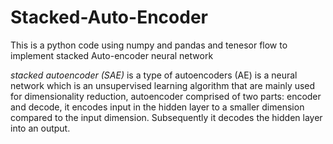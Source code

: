 # Stacked-Auto-Encoder


This is a python code using numpy and pandas and tenesor flow to implement stacked Auto-encoder neural network

*stacked autoencoder (SAE)* is a type of autoencoders (AE) is a neural network which is an unsupervised learning algorithm that are mainly used for dimensionality reduction, autoencoder comprised of two parts: encoder and decode, it encodes input in the hidden layer to a smaller dimension compared to the input dimension. Subsequently it decodes the hidden layer into an output. 
